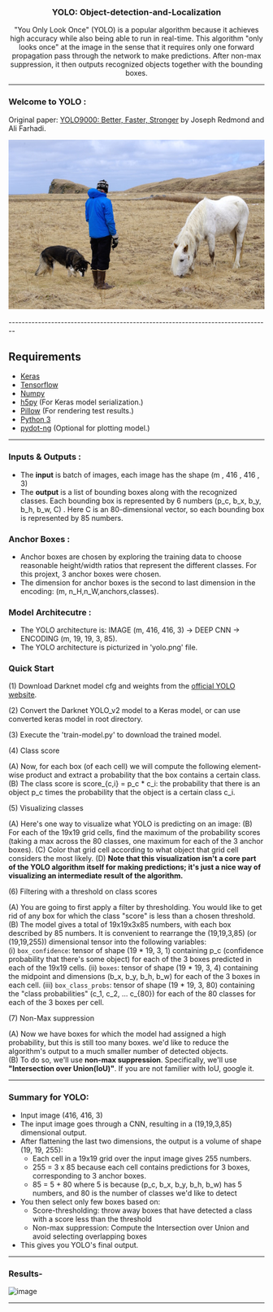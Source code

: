 <p align="center">
<h3 align="center">YOLO: Object-detection-and-Localization</h3>
<div align="center">
<p> "You Only Look Once" (YOLO) is a popular algorithm because it achieves high accuracy while also being able to run in real-time. This algorithm "only looks once" at the image in the sense that it requires only one forward propagation pass through the network to make predictions. After non-max suppression, it then outputs recognized objects together with the bounding boxes. </p>


</div>

------------------------------------------
### Welcome to YOLO : 

Original paper: [YOLO9000: Better, Faster, Stronger](https://arxiv.org/abs/1612.08242) by Joseph Redmond and Ali Farhadi.

![YOLO_v2 COCO model with test_yolo defaults](person.jpg)

</div>
--------------------------------------------------------------------------------

## Requirements

- [Keras](https://github.com/fchollet/keras)
- [Tensorflow](https://www.tensorflow.org/)
- [Numpy](http://www.numpy.org/)
- [h5py](http://www.h5py.org/) (For Keras model serialization.)
- [Pillow](https://pillow.readthedocs.io/) (For rendering test results.)
- [Python 3](https://www.python.org/)
- [pydot-ng](https://github.com/pydot/pydot-ng) (Optional for plotting model.)

-----------------------------------------------------------------------------------------
### Inputs & Outputs :
- The **input** is batch of images, each image has the shape (m , 416 , 416 , 3) 
- The **output** is a list of bounding boxes along with the recognized classes. Each bounding box is represented by 6 numbers (p_c, b_x, b_y, b_h, b_w, C) . Here C is an 80-dimensional vector, so each bounding box is represented by 85 numbers. 

### Anchor Boxes : 
- Anchor boxes are chosen by exploring the training data to choose reasonable height/width ratios that represent the different classes.  For this projext, 3 anchor boxes were chosen. 
- The dimension for anchor boxes is the second to last dimension in the encoding: (m, n_H,n_W,anchors,classes).

### Model Architecutre :
- The YOLO architecture is: IMAGE (m, 416, 416, 3) -> DEEP CNN -> ENCODING (m, 19, 19, 3, 85). 
- The YOLO architecture is picturized in 'yolo.png' file.


### Quick Start

(1) Download Darknet model cfg and weights from the [official YOLO website](http://pjreddie.com/darknet/yolo/).


(2) Convert the Darknet YOLO_v2 model to a Keras model, or can use converted keras model in root directory.


(3) Execute the 'train-model.py' to download the trained model. 


(4) Class score

   (A) Now, for each box (of each cell) we will compute the following element-wise product and extract a probability that the box contains a certain class.  
   (B) The class score is score_{c,i} = p_c * c_i: the probability that there is an object p_c times the probability that the object is a certain class c_i.
     
     
(5) Visualizing classes

   (A) Here's one way to visualize what YOLO is predicting on an image:
   (B) For each of the 19x19 grid cells, find the maximum of the probability scores (taking a max across the 80 classes, one maximum for each of the 3 anchor boxes).
   (C) Color that grid cell according to what object that grid cell considers the most likely.
   (D) **Note that this visualization isn't a core part of the YOLO algorithm itself for making predictions; it's just a nice way of visualizing an intermediate result of the algorithm.**
    
    
(6) Filtering with a threshold on class scores

  (A) You are going to first apply a filter by thresholding. You would like to get rid of any box for which the class "score" is less than a chosen threshold. 
  (B) The model gives a total of 19x19x3x85 numbers, with each box described by 85 numbers. It is convenient to rearrange the (19,19,3,85) (or (19,19,255)) dimensional tensor into the following variables:  
        (i) `box_confidence`: tensor of shape (19 * 19, 3, 1) containing p_c (confidence probability that there's some object) for each of the 3 boxes predicted in each of the 19x19 cells.
        (ii) `boxes`: tensor of shape (19 * 19, 3, 4) containing the midpoint and dimensions (b_x, b_y, b_h, b_w) for each of the 3 boxes in each cell.
        (iii) `box_class_probs`: tensor of shape (19 * 19, 3, 80) containing the "class probabilities" (c_1, c_2, ... c_{80}) for each of the 80 classes for each of the 3 boxes per cell.
        
        
(7) Non-Max suppression

   (A) Now we have boxes for which the model had assigned a high probability, but this is still too many boxes. we'd like to reduce the algorithm's output to a much smaller number of detected objects.  
   (B) To do so, we'll use **non-max suppression**. Specifically, we'll use **"Intersection over Union(IoU)"**. If you are not familier with IoU, google it.

</div>

---------------------------------------------------------------------------------------------------------------------------------------

### Summary for YOLO:
- Input image (416, 416, 3)
- The input image goes through a CNN, resulting in a (19,19,3,85) dimensional output. 
- After flattening the last two dimensions, the output is a volume of shape (19, 19, 255):
    - Each cell in a 19x19 grid over the input image gives 255 numbers. 
    - 255 = 3 x 85 because each cell contains predictions for 3 boxes, corresponding to 3 anchor boxes. 
    - 85 = 5 + 80 where 5 is because (p_c, b_x, b_y, b_h, b_w) has 5 numbers, and 80 is the number of classes we'd like to detect
- You then select only few boxes based on:
    - Score-thresholding: throw away boxes that have detected a class with a score less than the threshold
    - Non-max suppression: Compute the Intersection over Union and avoid selecting overlapping boxes
- This gives you YOLO's final output. 

</div> 

------------------------------------------------------------------------------

### Results- 
    
![image](https://user-images.githubusercontent.com/73088379/132945948-ac9a2b5e-347d-436d-8ffe-9807c71c4f3e.png)


--------------------------------------------------------------------------------

